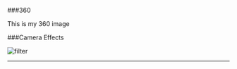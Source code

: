 ###360

This is my 360 image

<script src="//360.vizor.io/scripts/embed.js" data-vizorurl="https://360.vizor.io/embed/v/okmv" ></script>


###Camera Effects

![filter](mariohat.jpg?raw=true "Optional Title")
***
